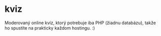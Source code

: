 # kviz
Moderovaný online kvíz, ktorý potrebuje iba PHP (žiadnu databázu), takže ho spustíte na prakticky každom hostingu. :)
